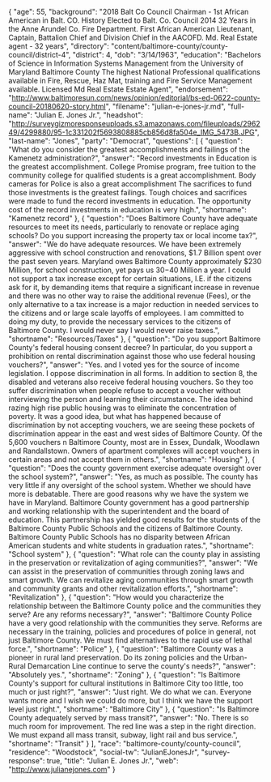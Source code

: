 {
  "age": 55,
  "background": "2018 Balt Co Council Chairman - 1st African American in Balt. CO. History Elected to Balt. Co. Council 2014 32 Years in the Anne Arundel Co. Fire Department. First African American Lieutenant, Captain, Battalion Chief and Division Chief in the AACOFD. Md. Real Estate agent - 32 years",
  "directory": "content/baltimore-county/county-council/district-4",
  "district": 4,
  "dob": "3/14/1963",
  "education": "Bachelors of Science in Information Systems Management from the University of Maryland Baltimore County The highest National Professional qualifications available in Fire, Rescue, Haz Mat, training and Fire Service Management available. Licensed Md Real Estate Estate Agent",
  "endorsement": "http://www.baltimoresun.com/news/opinion/editorial/bs-ed-0622-county-council-20180620-story.html",
  "filename": "julian-e-jones-jr.md",
  "full-name": "Julian E. Jones Jr.",
  "headshot": "http://surveygizmoresponseuploads.s3.amazonaws.com/fileuploads/296249/4299880/95-1c331202f5693808885cb856d8fa504e_IMG_5473B.JPG",
  "last-name": "Jones",
  "party": "Democrat",
  "questions": [
    {
      "question": "What do you consider the greatest accomplishments and failings of the Kamenetz administration?",
      "answer": "Record investments in Education is the greatest accomplishment. College Promise program, free tuition to the community college for qualified students is a great accomplishment. Body cameras for Police is also a great accomplishment The sacrifices to fund those investments is the greatest failings. Tough choices and sacrifices were made to fund the record investments in education. The opportunity cost of the record investments in education is very high.",
      "shortname": "Kamenetz record"
    },
    {
      "question": "Does Baltimore County have adequate resources to meet its needs, particularly to renovate or replace aging schools? Do you support increasing the property tax or local income tax?",
      "answer": "We do have adequate resources. We have been extremely aggressive with school construction and renovations, $1.7 Billion spent over the past seven years. Maryland owes Baltimore County approximately $230 Million, for school construction, yet pays us $30-$40 Million a year. I could not support a tax increase except for certain situations, I.E. if the citizens ask for it, by demanding items that require a significant increase in revenue and there was no other way to raise the additional revenue (Fees), or the only alternative to a tax increase is a major reduction in needed services to the citizens and or large scale layoffs of employees. I am committed to doing my duty, to provide the necessary services to the citizens of Baltimore County. I would never say I would never raise taxes.",
      "shortname": "Resources/Taxes"
    },
    {
      "question": "Do you support Baltimore County's federal housing consent decree? In particular, do you support a prohibition on rental discrimination against those who use federal housing vouchers?",
      "answer": "Yes. and I voted yes for the source of income legislation. I oppose discrimination in all forms. In addition to section 8, the disabled and veterans also receive federal housing vouchers. So they too suffer discrimination when people refuse to accept a voucher without interviewing the person and learning their circumstance. The idea behind razing high rise public housing was to eliminate the concentration of poverty. It was a good idea, but what has happened because of discrimination by not accepting vouchers, we are seeing these pockets of discrimination appear in the east and west sides of Baltimore County. Of the 5,600 vouchers n Baltimore County, most are in Essex, Dundalk, Woodlawn and Randallstown. Owners of apartment complexes will accept vouchers in certain areas and not accept them in others.",
      "shortname": "Housing"
    },
    {
      "question": "Does the county government exercise adequate oversight over the school system?",
      "answer": "Yes, as much as possible. The county has very little if any oversight of the school system. Whether we should have more is debatable. There are good reasons why we have the system we have in Maryland. Baltimore County government has a good partnership and working relationship with the superintendent and the board of education. This partnership has yielded good results for the students of the Baltimore County Public Schools and the citizens of Baltimore County. Baltimore County Public Schools has no disparity between African American students and white students in graduation rates.",
      "shortname": "School system"
    },
    {
      "question": "What role can the county play in assisting in the preservation or revitalization of aging communities?",
      "answer": "We can assist in the preservation of communities through zoning laws and smart growth. We can revitalize aging communities through smart growth and community grants and other revitalization efforts.",
      "shortname": "Revitalization"
    },
    {
      "question": "How would you characterize the relationship between the Baltimore County police and the communities they serve? Are any reforms necessary?",
      "answer": "Baltimore County Police have a very good relationship with the communities they serve. Reforms are necessary in the training, policies and procedures of police in general, not just Baltimore County. We must find alternatives to the rapid use of lethal force.",
      "shortname": "Police"
    },
    {
      "question": "Baltimore County was a pioneer in rural land preservation. Do its zoning policies and the Urban-Rural Demarcation Line continue to serve the county's needs?",
      "answer": "Absolutely yes.",
      "shortname": "Zoning"
    },
    {
      "question": "Is Baltimore County's support for cultural institutions in Baltimore City too little, too much or just right?",
      "answer": "Just right. We do what we can. Everyone wants more and I wish we could do more, but I think we have the support level just right.",
      "shortname": "Baltimore City"
    },
    {
      "question": "Is Baltimore County adequately served by mass transit?",
      "answer": "No. There is so much room for improvement. The red line was a step in the right direction. We must expand all mass transit, subway, light rail and bus service.",
      "shortname": "Transit"
    }
  ],
  "race": "baltimore-county/county-council",
  "residence": "Woodstock",
  "social-tw": "JulianEJonesJr",
  "survey-response": true,
  "title": "Julian E. Jones Jr.",
  "web": "http://www.julianejones.com"
}
